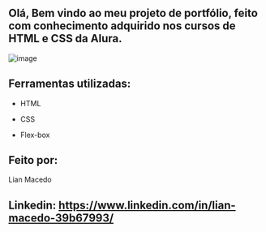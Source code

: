
## Olá, Bem vindo ao meu projeto de portfólio, feito com conhecimento adquirido nos cursos de HTML e CSS da Alura.

![image](https://github.com/user-attachments/assets/bdc2379a-658b-47a4-8396-ff30da628eed)

## Ferramentas utilizadas:

* HTML

* CSS

* Flex-box

## Feito por:

Lian Macedo

## Linkedin: https://www.linkedin.com/in/lian-macedo-39b67993/

